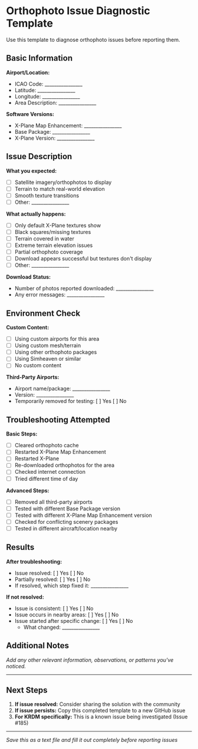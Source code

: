 # Orthophoto Issue Diagnostic Template

Use this template to diagnose orthophoto issues before reporting them.

## Basic Information

**Airport/Location:**
- ICAO Code: ________________
- Latitude: ________________
- Longitude: ________________
- Area Description: ________________

**Software Versions:**
- X-Plane Map Enhancement: ________________
- Base Package: ________________
- X-Plane Version: ________________

## Issue Description

**What you expected:**
- [ ] Satellite imagery/orthophotos to display
- [ ] Terrain to match real-world elevation
- [ ] Smooth texture transitions
- [ ] Other: ________________

**What actually happens:**
- [ ] Only default X-Plane textures show
- [ ] Black squares/missing textures
- [ ] Terrain covered in water
- [ ] Extreme terrain elevation issues
- [ ] Partial orthophoto coverage
- [ ] Download appears successful but textures don't display
- [ ] Other: ________________

**Download Status:**
- Number of photos reported downloaded: ________________
- Any error messages: ________________

## Environment Check

**Custom Content:**
- [ ] Using custom airports for this area
- [ ] Using custom mesh/terrain
- [ ] Using other orthophoto packages
- [ ] Using Simheaven or similar
- [ ] No custom content

**Third-Party Airports:**
- Airport name/package: ________________
- Version: ________________
- Temporarily removed for testing: [ ] Yes [ ] No

## Troubleshooting Attempted

**Basic Steps:**
- [ ] Cleared orthophoto cache
- [ ] Restarted X-Plane Map Enhancement
- [ ] Restarted X-Plane
- [ ] Re-downloaded orthophotos for the area
- [ ] Checked internet connection
- [ ] Tried different time of day

**Advanced Steps:**
- [ ] Removed all third-party airports
- [ ] Tested with different Base Package version
- [ ] Tested with different X-Plane Map Enhancement version
- [ ] Checked for conflicting scenery packages
- [ ] Tested in different aircraft/location nearby

## Results

**After troubleshooting:**
- Issue resolved: [ ] Yes [ ] No
- Partially resolved: [ ] Yes [ ] No
- If resolved, which step fixed it: ________________

**If not resolved:**
- Issue is consistent: [ ] Yes [ ] No
- Issue occurs in nearby areas: [ ] Yes [ ] No
- Issue started after specific change: [ ] Yes [ ] No
  - What changed: ________________

## Additional Notes

_Add any other relevant information, observations, or patterns you've noticed._

---

## Next Steps

1. **If issue resolved:** Consider sharing the solution with the community
2. **If issue persists:** Copy this completed template to a new GitHub issue
3. **For KRDM specifically:** This is a known issue being investigated (Issue #185)

---

*Save this as a text file and fill it out completely before reporting issues*